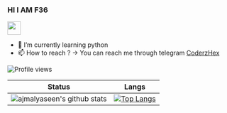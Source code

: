 
<h3 align="left">HI I AM F36</h3> <img src="https://raw.githubusercontent.com/MartinHeinz/MartinHeinz/master/wave.gif" width="30px">

- 🌱 I’m currently learning python 
- 📫 How to reach ? -> You can reach me through telegram [CoderzHex](https://t.me/coderzHex)


<!---this is a ✨ special ✨ repository because its `README.md` (this file) appears on your GitHub profile.
You can click the Preview link to take a look at your changes.
--->



![Profile views](https://gpvc.arturio.dev/ajmalyaseen)


Status | Langs
 --- | ---
![ajmalyaseen's github stats](https://github-readme-stats.vercel.app/api?username=ajmalyaseen&theme=dark&show_icons=true) | [![Top Langs](https://github-readme-stats.vercel.app/api/top-langs/?username=ajmalyaseen&langs_count=8&layout=compact)](https://github.com/ajmalyaseen/)



